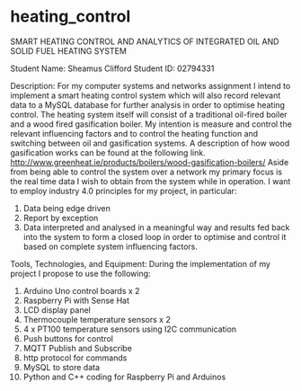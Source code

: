 # heating_control
SMART HEATING CONTROL AND ANALYTICS OF INTEGRATED OIL AND SOLID FUEL HEATING SYSTEM

Student Name:	Sheamus Clifford	Student ID:	02794331

Description:
For my computer systems and networks assignment I intend to implement a smart heating control system which will also record relevant data to a MySQL database for further analysis in order to optimise heating control.
The heating system itself will consist of a traditional oil-fired boiler and a wood fired gasification boiler. My intention is measure and control the relevant influencing factors and to control the heating function and switching between oil and gasification systems. A description of how wood gasification works can be found at the following link. http://www.greenheat.ie/products/boilers/wood-gasification-boilers/
Aside from being able to control the system over a network my primary focus is the real time data I wish to obtain from the system while in operation. I want to employ industry 4.0 principles for my project, in particular:
1. Data being edge driven
2. Report by exception
3. Data interpreted and analysed in a meaningful way and results fed back into the system to form a closed loop in order to optimise and control it based on complete system influencing factors.

Tools, Technologies, and Equipment:
During the implementation of my project I propose to use the following:
1. Arduino Uno control boards x 2
2. Raspberry Pi with Sense Hat
3. LCD display panel
4. Thermocouple temperature sensors x 2
5. 4 x PT100 temperature sensors using I2C communication
6. Push buttons for control
7. MQTT Publish and Subscribe
8. http protocol for commands
9. MySQL to store data
10. Python and C++ coding for Raspberry Pi and Arduinos

